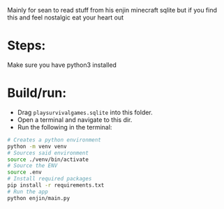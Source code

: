 Mainly for sean to read stuff from his enjin minecraft sqlite but if you find this and feel nostalgic eat your heart out

# Steps:

Make sure you have python3 installed

# Build/run:

 - Drag `playsurvivalgames.sqlite` into this folder.
 - Open a terminal and navigate to this dir.
 - Run the following in the terminal:

```sh
# Creates a python environment
python -m venv venv
# Sources said environment
source ./venv/bin/activate
# Source the ENV
source .env
# Install required packages
pip install -r requirements.txt
# Run the app
python enjin/main.py
```
